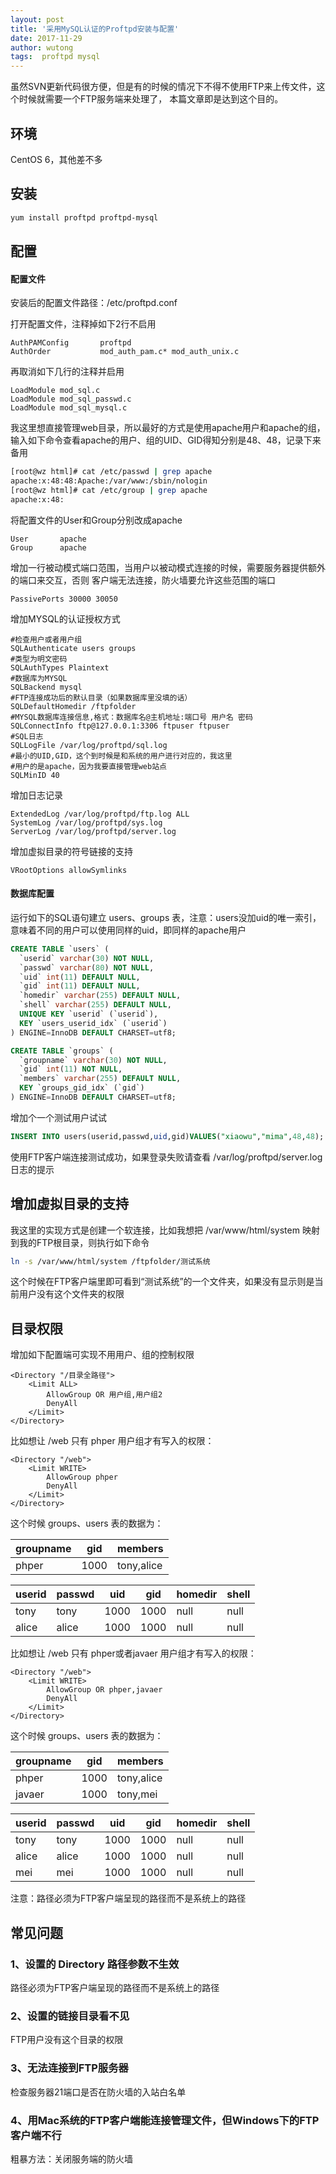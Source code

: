 ```yaml
---
layout: post
title: '采用MySQL认证的Proftpd安装与配置'
date: 2017-11-29
author: wutong
tags:  proftpd mysql
---
```


虽然SVN更新代码很方便，但是有的时候的情况下不得不使用FTP来上传文件，这个时候就需要一个FTP服务端来处理了，
本篇文章即是达到这个目的。

## 环境

CentOS 6，其他差不多

## 安装
```bash
yum install proftpd proftpd-mysql
```

## 配置

#### 配置文件

安装后的配置文件路径：/etc/proftpd.conf

打开配置文件，注释掉如下2行不启用

```apacheconf
AuthPAMConfig       proftpd
AuthOrder           mod_auth_pam.c* mod_auth_unix.c
```

再取消如下几行的注释并启用

```apacheconf
LoadModule mod_sql.c
LoadModule mod_sql_passwd.c
LoadModule mod_sql_mysql.c
```

我这里想直接管理web目录，所以最好的方式是使用apache用户和apache的组，输入如下命令查看apache的用户、组的UID、GID得知分别是48、48，记录下来备用

```bash
[root@wz html]# cat /etc/passwd | grep apache
apache:x:48:48:Apache:/var/www:/sbin/nologin
[root@wz html]# cat /etc/group | grep apache
apache:x:48:
```

将配置文件的User和Group分别改成apache

```apacheconf
User       apache
Group      apache
```

增加一行被动模式端口范围，当用户以被动模式连接的时候，需要服务器提供额外的端口来交互，否则
客户端无法连接，防火墙要允许这些范围的端口

```apacheconf
PassivePorts 30000 30050
```

增加MYSQL的认证授权方式

```apacheconf
#检查用户或者用户组
SQLAuthenticate users groups
#类型为明文密码
SQLAuthTypes Plaintext
#数据库为MYSQL
SQLBackend mysql
#FTP连接成功后的默认目录（如果数据库里没填的话）
SQLDefaultHomedir /ftpfolder
#MYSQL数据库连接信息,格式：数据库名@主机地址:端口号 用户名 密码
SQLConnectInfo ftp@127.0.0.1:3306 ftpuser ftpuser
#SQL日志
SQLLogFile /var/log/proftpd/sql.log
#最小的UID,GID，这个到时候是和系统的用户进行对应的，我这里
#用户的是apache，因为我要直接管理web站点
SQLMinID 40
```

增加日志记录

```apacheconf
ExtendedLog /var/log/proftpd/ftp.log ALL
SystemLog /var/log/proftpd/sys.log
ServerLog /var/log/proftpd/server.log
```

增加虚拟目录的符号链接的支持

```apacheconf
VRootOptions allowSymlinks
```

#### 数据库配置

运行如下的SQL语句建立 users、groups 表，注意：users没加uid的唯一索引，意味着不同的用户可以使用同样的uid，即同样的apache用户

```sql
CREATE TABLE `users` (
  `userid` varchar(30) NOT NULL,
  `passwd` varchar(80) NOT NULL,
  `uid` int(11) DEFAULT NULL,
  `gid` int(11) DEFAULT NULL,
  `homedir` varchar(255) DEFAULT NULL,
  `shell` varchar(255) DEFAULT NULL,
  UNIQUE KEY `userid` (`userid`),
  KEY `users_userid_idx` (`userid`)
) ENGINE=InnoDB DEFAULT CHARSET=utf8;
```

```sql
CREATE TABLE `groups` (
  `groupname` varchar(30) NOT NULL,
  `gid` int(11) NOT NULL,
  `members` varchar(255) DEFAULT NULL,
  KEY `groups_gid_idx` (`gid`)
) ENGINE=InnoDB DEFAULT CHARSET=utf8;
```

增加个一个测试用户试试

```sql
INSERT INTO users(userid,passwd,uid,gid)VALUES("xiaowu","mima",48,48);
```

使用FTP客户端连接测试成功，如果登录失败请查看 /var/log/proftpd/server.log 日志的提示


## 增加虚拟目录的支持

我这里的实现方式是创建一个软连接，比如我想把 /var/www/html/system 映射到我的FTP根目录，则执行如下命令

```bash
ln -s /var/www/html/system /ftpfolder/测试系统
```

这个时候在FTP客户端里即可看到“测试系统”的一个文件夹，如果没有显示则是当前用户没有这个文件夹的权限

## 目录权限

增加如下配置端可实现不用用户、组的控制权限

```apacheconf
<Directory "/目录全路径">
    <Limit ALL>
        AllowGroup OR 用户组,用户组2
        DenyAll
    </Limit>
</Directory>
```

比如想让 /web 只有 phper 用户组才有写入的权限：

```apacheconf
<Directory "/web">
    <Limit WRITE>
        AllowGroup phper
        DenyAll
    </Limit>
</Directory>
```
这个时候 groups、users 表的数据为：


| groupname | gid | members |
| --- | --- | --- |
| phper | 1000 | tony,alice |


| userid | passwd | uid | gid | homedir | shell |
| --- | --- | --- | --- | --- | --- |
| tony | tony | 1000 | 1000 | null | null |
| alice | alice | 1000 | 1000 | null | null |


比如想让 /web 只有 phper或者javaer 用户组才有写入的权限：

```apacheconf
<Directory "/web">
    <Limit WRITE>
        AllowGroup OR phper,javaer
        DenyAll
    </Limit>
</Directory>
```
这个时候 groups、users 表的数据为：


| groupname | gid | members |
| --- | --- | --- |
| phper | 1000 | tony,alice |
| javaer | 1000 | tony,mei |


| userid | passwd | uid | gid | homedir | shell |
| --- | --- | --- | --- | --- | --- |
| tony | tony | 1000 | 1000 | null | null |
| alice | alice | 1000 | 1000 | null | null |
| mei | mei | 1000 | 1000 | null | null |


注意：路径必须为FTP客户端呈现的路径而不是系统上的路径


## 常见问题

### 1、设置的 Directory 路径参数不生效
 
 路径必须为FTP客户端呈现的路径而不是系统上的路径
 
### 2、设置的链接目录看不见

 FTP用户没有这个目录的权限
 
### 3、无法连接到FTP服务器

 检查服务器21端口是否在防火墙的入站白名单
 
### 4、用Mac系统的FTP客户端能连接管理文件，但Windows下的FTP客户端不行

 粗暴方法：关闭服务端的防火墙